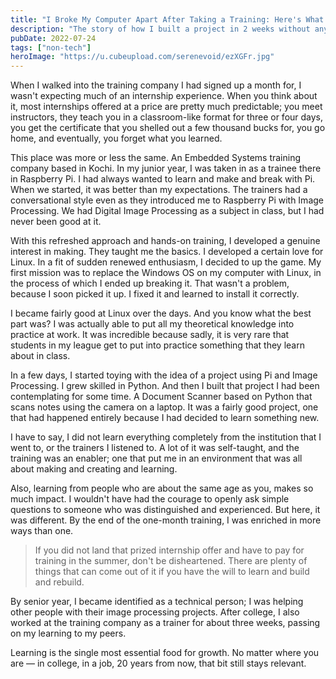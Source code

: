 ```yaml
---
title: "I Broke My Computer Apart After Taking a Training: Here's What I Learned."
description: "The story of how I built a project in 2 weeks without any previous technical knowledge."
pubDate: 2022-07-24
tags: ["non-tech"]
heroImage: "https://u.cubeupload.com/serenevoid/ezXGFr.jpg"
---
```

When I walked into the training company I had signed up a month for, I wasn't 
expecting much of an internship experience. When you think about it, most 
internships offered at a price are pretty much predictable; you meet instructors, 
they teach you in a classroom-like format for three or four days, you get the 
certificate that you shelled out a few thousand bucks for, you go home, and 
eventually, you forget what you learned.

This place was more or less the same. An Embedded Systems training company based 
in Kochi. In my junior year, I was taken in as a trainee there in Raspberry Pi. 
I had always wanted to learn and make and break with Pi. When we started, it 
was better than my expectations. The trainers had a conversational style even 
as they introduced me to Raspberry Pi with Image Processing. We had Digital 
Image Processing as a subject in class, but I had never been good at it.

With this refreshed approach and hands-on training, I developed a genuine 
interest in making. They taught me the basics. I developed a certain love for 
Linux. In a fit of sudden renewed enthusiasm, I decided to up the game. My first 
mission was to replace the Windows OS on my computer with Linux, in the process 
of which I ended up breaking it. That wasn't a problem, because I soon picked it 
up. I fixed it and learned to install it correctly.

I became fairly good at Linux over the days. And you know what the best part was? 
I was actually able to put all my theoretical knowledge into practice at work. 
It was incredible because sadly, it is very rare that students in my league get 
to put into practice something that they learn about in class.

In a few days, I started toying with the idea of a project using Pi and Image 
Processing. I grew skilled in Python. And then I built that project I had been 
contemplating for some time. A Document Scanner based on Python that scans notes 
using the camera on a laptop. It was a fairly good project, one that had happened 
entirely because I had decided to learn something new.

I have to say, I did not learn everything completely from the institution that 
I went to, or the trainers I listened to. A lot of it was self-taught, and the 
training was an enabler; one that put me in an environment that was all about 
making and creating and learning.

Also, learning from people who are about the same age as you, makes so much 
impact. I wouldn't have had the courage to openly ask simple questions to 
someone who was distinguished and experienced. But here, it was different. By 
the end of the one-month training, I was enriched in more ways than one.

> If you did not land that prized internship offer and have to pay for 
training in the summer, don't be disheartened. There are plenty of things that 
can come out of it if you have the will to learn and build and rebuild.

By senior year, I became identified as a technical person; I was helping other 
people with their image processing projects. After college, I also worked at the 
training company as a trainer for about three weeks, passing on my learning to my peers.

Learning is the single most essential food for growth. No matter where you are 
— in college, in a job, 20 years from now, that bit still stays relevant.
